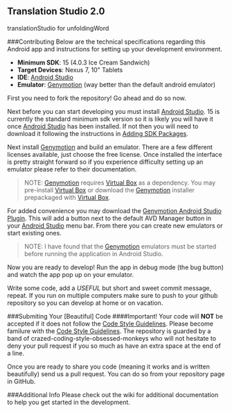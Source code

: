 Translation Studio 2.0
--

translationStudio for unfoldingWord


###Contributing
Below are the technical specifications regarding this Android app and instructions for setting up your development environment.

* **Minimum SDK**: 15 (4.0.3 Ice Cream Sandwich)
* **Target Devices**: Nexus 7, 10" Tablets
* **IDE**: [Android Studio]
* **Emulator**: [Genymotion] (way better than the default android emulator)

First you need to fork the repository! Go ahead and do so now.

Next before you can start developing you must install [Android Studio]. 15 is currently the standard minimum sdk version so it is likely you will have it once [Android Studio] has been installed. If not then you will need to download it following the instructions in [Adding SDK Packages].

Next install [Genymotion] and build an emulator. There are a few different licenses available, just choose the free license. Once installed the interface is pretty straight forward so if you experience difficulty setting up an emulator please refer to their documentation.

>NOTE: [Genymotion] requires [Virtual Box] as a dependency. You may pre-install [Virtual Box] or download the [Genymotion] installer prepackaged with [Virtual Box].

For added convenience you may download the [Genymotion Android Studio Plugin]. This will add a button next to the default AVD Manager button in your [Android Studio] menu bar. From there you can create new emulators or start existing ones.

>NOTE: I have found that the [Genymotion] emulators must be started before running the application in Android Studio.

Now you are ready to develop! Run the app in debug mode (the bug button) and watch the app pop up on your emulator. 

Write some code, add a *USEFUL* but short and sweet commit message, repeat. If you run on multiple computers make sure to push to your github repository so you can develop at home or on vacation.

###Submiting Your [Beautiful] Code
####Important! Your code will **NOT** be accepted if it does not follow the [Code Style Guidelines].
Please become familure with the [Code Style Guidelines]. The repository is guarded by a band of crazed-coding-style-obsessed-monkeys who will not hesitate to deny your pull request if you so much as have an extra space at the end of a line.

Once you are ready to share you code (meaning it works and is written beautifully) send us a pull request. You can do so from your repository page in GitHub.


###Additional Info
Please check out the wiki for additional documentation to help you get started in the development.

[Virtual Box]:https://www.virtualbox.org/
[Genymotion Android Studio Plugin]:https://cloud.genymotion.com/page/doc/#collapse-intellij
[Adding SDK Packages]:http://developer.android.com/sdk/installing/adding-packages.html
[Genymotion]:http://www.genymotion.com/
[Android Studio]:https://developer.android.com/sdk/installing/studio.html
[Code Style Guidelines]:https://source.android.com/source/code-style.html
